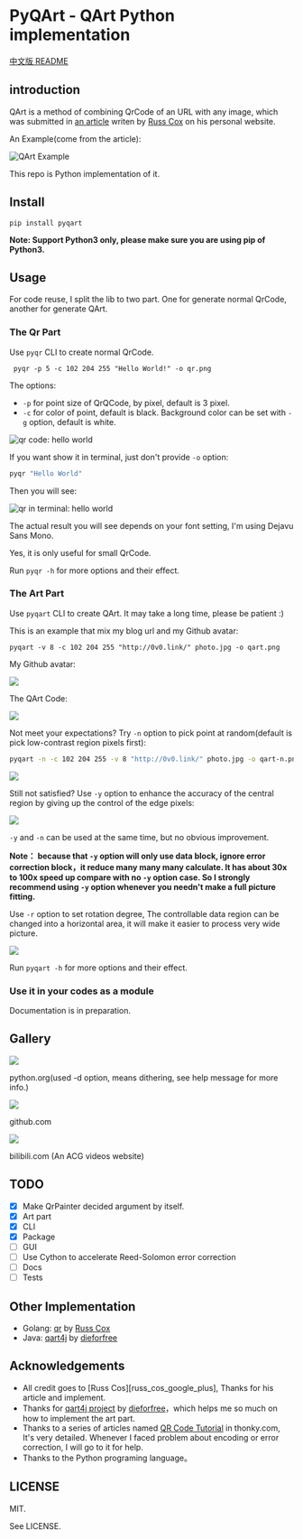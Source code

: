 # PyQArt - QArt Python implementation

[中文版 README](https://github.com/7sDream/pyqart/blob/master/README.zh.md)

## introduction

QArt is a method of combining QrCode of an URL with any image, which was submitted in [an article][qart-article] writen by [Russ Cox][russ-cos-google-plus] on his personal website.

An Example(come from the article):

![QArt Example][qart-example]

This repo is Python implementation of it.

## Install

```
pip install pyqart
```

**Note: Support Python3 only, please make sure you are using pip of Python3.**

## Usage

For code reuse, I split the lib to two part. One for generate normal QrCode, another for generate QArt.

### The Qr Part

Use `pyqr` CLI to create normal QrCode.

```
 pyqr -p 5 -c 102 204 255 "Hello World!" -o qr.png
 ```
 
 The options:
 
 - `-p` for point size of QrQCode, by pixel, default is 3 pixel.
 - `-c` for color of point, default is black. Background color can be set with `-g` option, default is white.

![qr code: hello world][my-qr-img]

If you want show it in terminal, just don't provide `-o` option:

```bash
pyqr "Hello World"
```

Then you will see:

![qr in terminal: hello world][my-qr-terminal]

The actual result you will see depends on your font setting, I'm using Dejavu Sans Mono.

Yes, it is only useful for small QrCode. 

Run `pyqr -h` for more options and their effect.

### The Art Part

Use `pyqart` CLI to create QArt. It may take a long time, please be patient :)

This is an example that mix my blog url and my Github avatar: 

```
pyqart -v 8 -c 102 204 255 "http://0v0.link/" photo.jpg -o qart.png
```

My Github avatar:

![][my-github-avatar]

The QArt Code:

![][my-qart-img]

Not meet your expectations? Try `-n` option to pick point at random(default is pick low-contrast region pixels first):

```bash
pyqart -n -c 102 204 255 -v 8 "http://0v0.link/" photo.jpg -o qart-n.png
```

![][my-qart-n-img]

Still not satisfied? Use `-y` option to enhance the accuracy of the central region by giving up the control of the edge pixels:

![][my-qart-y-img]

`-y` and `-n` can be used at the same time, but no obvious improvement.

**Note： because that `-y` option will only use data block, ignore error correction block，it reduce many many many calculate. It has about 30x to 100x speed up compare with no `-y` option case. So I strongly recommend using `-y` option whenever you needn't make a full picture fitting.**

Use `-r` option to set rotation degree, The controllable data region can be changed into a horizontal area, it will make it easier to process very wide picture.

![][my-pyqart-y-r-img]

Run `pyqart -h` for more options and their effect.

### Use it in your codes as a module

Documentation is in preparation.

## Gallery

![][python-qr]

python.org(used -d option, means dithering, see help message for more info.)

![][github-qr]

github.com

![][bilibili-qr]

bilibili.com (An ACG videos website)

## TODO

- [x] Make QrPainter decided argument by itself.
- [x] Art part
- [x] CLI
- [x] Package
- [ ] GUI
- [ ] Use Cython to accelerate Reed-Solomon error correction
- [ ] Docs
- [ ] Tests

## Other Implementation

- Golang: [qr][qr] by [Russ Cox][russ-cos-google-plus]
- Java: [qart4j][qart4j] by [dieforfree][dieforfree]

## Acknowledgements

- All credit goes to [Russ Cos][russ_cos_google_plus], Thanks for his article and implement.
- Thanks for [qart4j project][qart4j] by [dieforfree][dieforfree]，which helps me so much on how to implement the art part.
- Thanks to a series of articles named [QR Code Tutorial][tutorial] in thonky.com, It's very detailed. Whenever I faced problem about encoding or error correction, I will go to it for help.
- Thanks to the Python programing language。

## LICENSE

MIT.

See LICENSE.

[russ-cos-google-plus]: https://plus.google.com/+RussCox-rsc
[qart-article]: http://research.swtch.com/qart
[qart-example]: http://ww4.sinaimg.cn/large/88e401f0gw1f6dl845naoj205g05ga9y.jpg
[my-qr-img]: http://ww3.sinaimg.cn/large/88e401f0gw1f6ir3ifivzj20370370ss.jpg
[my-qr-terminal]: http://ww2.sinaimg.cn/large/88e401f0gw1f6ir4taf7hj209008c3ze.jpg
[my-github-avatar]: http://ww3.sinaimg.cn/large/88e401f0gw1f6iyj9nuwhj2049049q2v.jpg
[my-qart-img]: http://ww3.sinaimg.cn/large/88e401f0gw1f6ir8t0mbej20490490t2.jpg
[my-qart-n-img]: http://ww1.sinaimg.cn/large/88e401f0gw1f6irh15ouuj2049049mxp.jpg
[my-qart-y-img]: http://ww2.sinaimg.cn/large/88e401f0gw1f6irbnfjozj20490490t4.jpg
[my-pyqart-y-r-img]: http://ww3.sinaimg.cn/large/88e401f0gw1f6jd7w10r7j205l05lt91.jpg
[qr]: https://code.google.com/p/rsc/source/browse/qr
[dieforfree]: https://github.com/dieforfree
[qart4j]: https://github.com/dieforfree/qart4j
[tutorial]: http://www.thonky.com/qr-code-tutorial/

[python-qr]: http://ww1.sinaimg.cn/large/88e401f0gw1f6iz81tkwpj204x04xaaf.jpg
[github-qr]: http://ww4.sinaimg.cn/large/88e401f0gw1f6izdtv2kqj204x04x0sy.jpg
[bilibili-qr]: http://ww3.sinaimg.cn/large/88e401f0gw1f6j0ds93k9j204x04x74m.jpg
